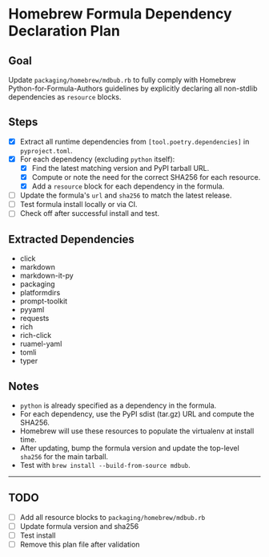 # Homebrew Formula Dependency Declaration Plan

## Goal
Update `packaging/homebrew/mdbub.rb` to fully comply with Homebrew Python-for-Formula-Authors guidelines by explicitly declaring all non-stdlib dependencies as `resource` blocks.

## Steps

- [x] Extract all runtime dependencies from `[tool.poetry.dependencies]` in `pyproject.toml`.
- [x] For each dependency (excluding `python` itself):
  - [x] Find the latest matching version and PyPI tarball URL.
  - [x] Compute or note the need for the correct SHA256 for each resource.
  - [x] Add a `resource` block for each dependency in the formula.
- [ ] Update the formula's `url` and `sha256` to match the latest release.
- [ ] Test formula install locally or via CI.
- [ ] Check off after successful install and test.

## Extracted Dependencies

- click
- markdown
- markdown-it-py
- packaging
- platformdirs
- prompt-toolkit
- pyyaml
- requests
- rich
- rich-click
- ruamel-yaml
- tomli
- typer

## Notes
- `python` is already specified as a dependency in the formula.
- For each dependency, use the PyPI sdist (tar.gz) URL and compute the SHA256.
- Homebrew will use these resources to populate the virtualenv at install time.
- After updating, bump the formula version and update the top-level `sha256` for the main tarball.
- Test with `brew install --build-from-source mdbub`.

---

## TODO
- [ ] Add all resource blocks to `packaging/homebrew/mdbub.rb`
- [ ] Update formula version and sha256
- [ ] Test install
- [ ] Remove this plan file after validation
